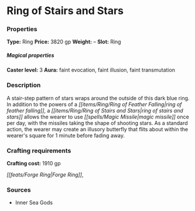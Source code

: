﻿---
Title: "Ring of Stairs and Stars"
Type: "Ring"
Price: "3820 gp"
Weight: "–"
Slot: "Ring"
Caster level: "3"
Aura: "faint evocation, faint illusion, faint transmutation"
Description: |
  "A stair-step pattern of stars wraps around the outside of this dark blue ring. In addition to the powers of a _ring of feather falling_, a _ring of stairs and stars_ allows the wearer to use _magic missile_ once per day, with the missiles taking the shape of shooting stars. As a standard action, the wearer may create an illusory butterfly that flits about within the wearer's square for 1 minute before fading away."
Crafting cost: "1910 gp"
Sources: "['Inner Sea Gods']"
---

# Ring of Stairs and Stars

### Properties

**Type:** Ring **Price:** 3820 gp **Weight:** – **Slot:** Ring

##### Magical properties

**Caster level:** 3 **Aura:** faint evocation, faint illusion, faint transmutation

### Description

A stair-step pattern of stars wraps around the outside of this dark blue ring. In addition to the powers of a _[[items/Ring/Ring of Feather Falling|ring of feather falling]]_, a _[[items/Ring/Ring of Stairs and Stars|ring of stairs and stars]]_ allows the wearer to use _[[spells/Magic Missile|magic missile]]_ once per day, with the missiles taking the shape of shooting stars. As a standard action, the wearer may create an illusory butterfly that flits about within the wearer's square for 1 minute before fading away.

### Crafting requirements

**Crafting cost:** 1910 gp

_[[feats/Forge Ring|Forge Ring]]_,

### Sources

* Inner Sea Gods